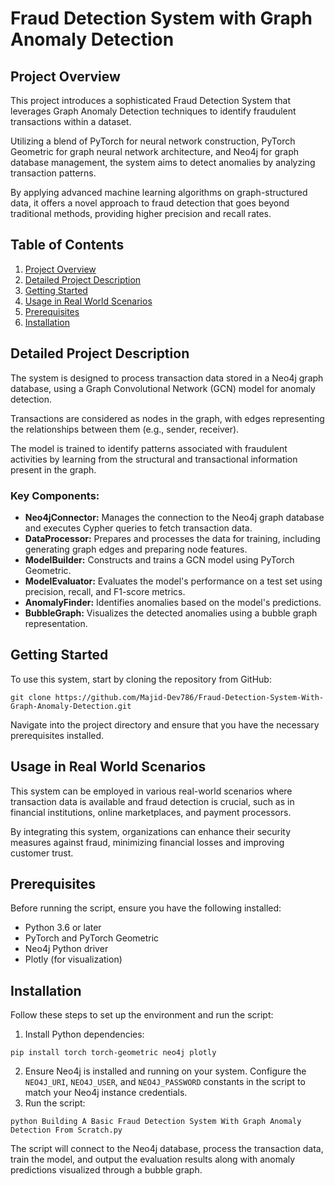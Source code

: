 # Fraud Detection System with Graph Anomaly Detection

## Project Overview

This project introduces a sophisticated Fraud Detection System that leverages Graph Anomaly Detection techniques to identify fraudulent transactions within a dataset. 

Utilizing a blend of PyTorch for neural network construction, PyTorch Geometric for graph neural network architecture, and Neo4j for graph database management, the system aims to detect anomalies by analyzing transaction patterns. 

By applying advanced machine learning algorithms on graph-structured data, it offers a novel approach to fraud detection that goes beyond traditional methods, providing higher precision and recall rates.

## Table of Contents

1. [Project Overview](#project-overview)
2. [Detailed Project Description](#detailed-project-description)
3. [Getting Started](#getting-started)
4. [Usage in Real World Scenarios](#usage-in-real-world-scenarios)
5. [Prerequisites](#prerequisites)
6. [Installation](#installation)

## Detailed Project Description

The system is designed to process transaction data stored in a Neo4j graph database, using a Graph Convolutional Network (GCN) model for anomaly detection. 

Transactions are considered as nodes in the graph, with edges representing the relationships between them (e.g., sender, receiver). 

The model is trained to identify patterns associated with fraudulent activities by learning from the structural and transactional information present in the graph.

### Key Components:

- **Neo4jConnector:** Manages the connection to the Neo4j graph database and executes Cypher queries to fetch transaction data.
- **DataProcessor:** Prepares and processes the data for training, including generating graph edges and preparing node features.
- **ModelBuilder:** Constructs and trains a GCN model using PyTorch Geometric.
- **ModelEvaluator:** Evaluates the model's performance on a test set using precision, recall, and F1-score metrics.
- **AnomalyFinder:** Identifies anomalies based on the model's predictions.
- **BubbleGraph:** Visualizes the detected anomalies using a bubble graph representation.

## Getting Started

To use this system, start by cloning the repository from GitHub:
```
git clone https://github.com/Majid-Dev786/Fraud-Detection-System-With-Graph-Anomaly-Detection.git
```
Navigate into the project directory and ensure that you have the necessary prerequisites installed.

## Usage in Real World Scenarios

This system can be employed in various real-world scenarios where transaction data is available and fraud detection is crucial, such as in financial institutions, online marketplaces, and payment processors. 

By integrating this system, organizations can enhance their security measures against fraud, minimizing financial losses and improving customer trust.

## Prerequisites

Before running the script, ensure you have the following installed:

- Python 3.6 or later
- PyTorch and PyTorch Geometric
- Neo4j Python driver
- Plotly (for visualization)

## Installation

Follow these steps to set up the environment and run the script:
1. Install Python dependencies:
```
pip install torch torch-geometric neo4j plotly
```
2. Ensure Neo4j is installed and running on your system. Configure the `NEO4J_URI`, `NEO4J_USER`, and `NEO4J_PASSWORD` constants in the script to match your Neo4j instance credentials.
3. Run the script:
```
python Building A Basic Fraud Detection System With Graph Anomaly Detection From Scratch.py
```

The script will connect to the Neo4j database, process the transaction data, train the model, and output the evaluation results along with anomaly predictions visualized through a bubble graph.
